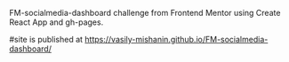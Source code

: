 FM-socialmedia-dashboard
challenge from Frontend Mentor
using Create React App and gh-pages.  

#site is published at https://vasily-mishanin.github.io/FM-socialmedia-dashboard/
